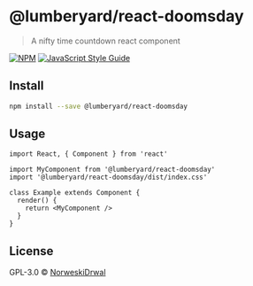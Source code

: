 # @lumberyard/react-doomsday

> A nifty time countdown react component

[![NPM](https://img.shields.io/npm/v/@lumberyard/react-doomsday.svg)](https://www.npmjs.com/package/@lumberyard/react-doomsday) [![JavaScript Style Guide](https://img.shields.io/badge/code_style-standard-brightgreen.svg)](https://standardjs.com)

## Install

```bash
npm install --save @lumberyard/react-doomsday
```

## Usage

```tsx
import React, { Component } from 'react'

import MyComponent from '@lumberyard/react-doomsday'
import '@lumberyard/react-doomsday/dist/index.css'

class Example extends Component {
  render() {
    return <MyComponent />
  }
}
```

## License

GPL-3.0 © [NorweskiDrwal](https://github.com/NorweskiDrwal)
